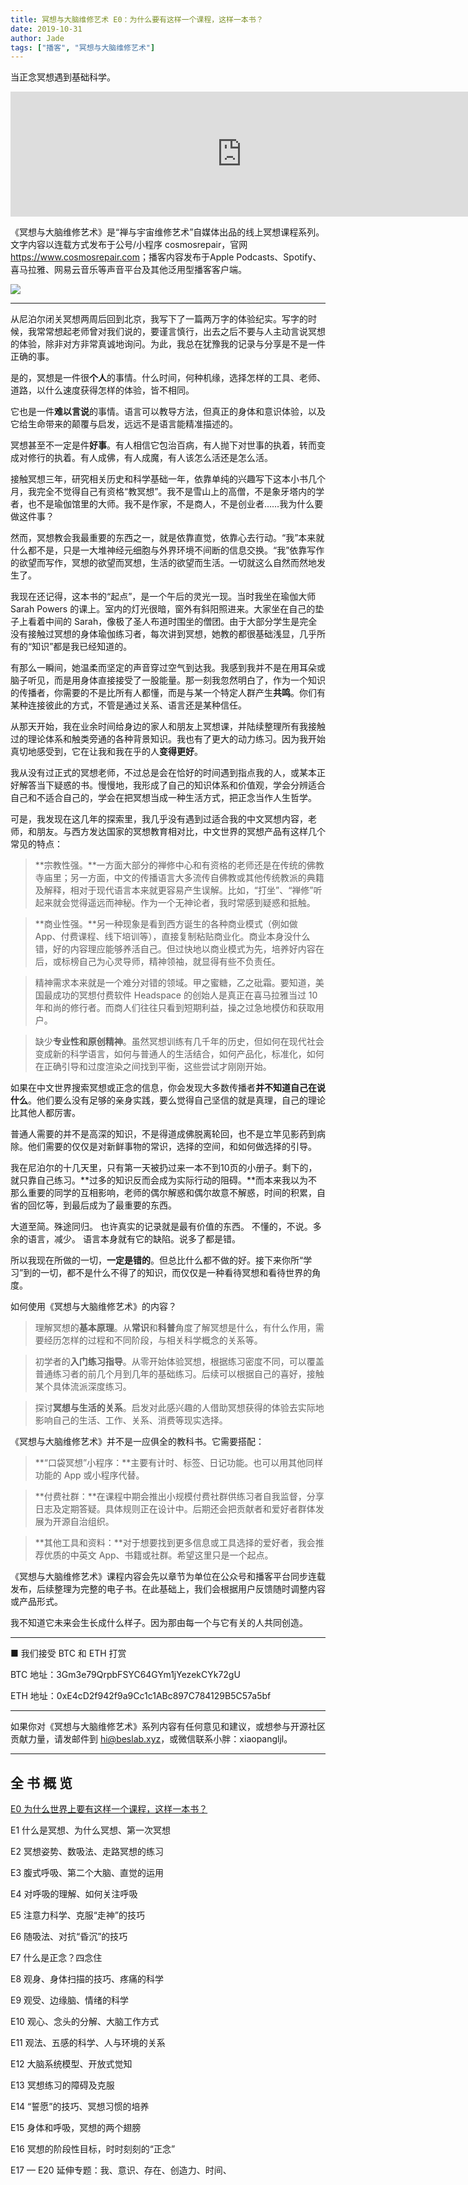 ```yaml
---
title: 冥想与大脑维修艺术 E0：为什么要有这样一个课程，这样一本书？
date: 2019-10-31
author: Jade
tags: ["播客", "冥想与大脑维修艺术"]
---
```


当正念冥想遇到基础科学。

<!--more-->

<iframe src="https://fireside.fm/player/v2/_A1PHktO+ZhAAIsi3?theme=light" width="740" height="200" frameborder="0" scrolling="no"></iframe>

《冥想与大脑维修艺术》是“禅与宇宙维修艺术”自媒体出品的线上冥想课程系列。文字内容以连载方式发布于公号/小程序 cosmosrepair，官网 <https://www.cosmosrepair.com>；播客内容发布于Apple Podcasts、Spotify、喜马拉雅、网易云音乐等声音平台及其他泛用型播客客户端。

![](https://tva1.sinaimg.cn/large/006y8mN6ly1g8h6s92wczj312w0gkh3o.jpg)

- - - - - 

从尼泊尔闭关冥想两周后回到北京，我写下了一篇两万字的体验纪实。写字的时候，我常常想起老师曾对我们说的，要谨言慎行，出去之后不要与人主动言说冥想的体验，除非对方非常真诚地询问。为此，我总在犹豫我的记录与分享是不是一件正确的事。

是的，冥想是一件很**个人**的事情。什么时间，何种机缘，选择怎样的工具、老师、道路，以什么速度获得怎样的体验，皆不相同。

它也是一件**难以言说**的事情。语言可以教导方法，但真正的身体和意识体验，以及它给生命带来的颠覆与启发，远远不是语言能精准描述的。

冥想甚至不一定是件**好事**。有人相信它包治百病，有人抛下对世事的执着，转而变成对修行的执着。有人成佛，有人成魔，有人该怎么活还是怎么活。

接触冥想三年，研究相关历史和科学基础一年，依靠单纯的兴趣写下这本小书几个月，我完全不觉得自己有资格“教冥想”。我不是雪山上的高僧，不是象牙塔内的学者，也不是瑜伽馆里的大师。我不是作家，不是商人，不是创业者……我为什么要做这件事？

然而，冥想教会我最重要的东西之一，就是依靠直觉，依靠心去行动。“我”本来就什么都不是，只是一大堆神经元细胞与外界环境不间断的信息交换。“我”依靠写作的欲望而写作，冥想的欲望而冥想，生活的欲望而生活。一切就这么自然而然地发生了。

我现在还记得，这本书的“起点”，是一个午后的灵光一现。当时我坐在瑜伽大师 Sarah Powers 的课上。室内的灯光很暗，窗外有斜阳照进来。大家坐在自己的垫子上看着中间的 Sarah，像极了圣人布道时围坐的僧团。由于大部分学生是完全没有接触过冥想的身体瑜伽练习者，每次讲到冥想，她教的都很基础浅显，几乎所有的“知识”都是我已经知道的。

有那么一瞬间，她温柔而坚定的声音穿过空气到达我。我感到我并不是在用耳朵或脑子听见，而是用身体直接接受了一股能量。那一刻我忽然明白了，作为一个知识的传播者，你需要的不是比所有人都懂，而是与某一个特定人群产生**共鸣**。你们有某种连接彼此的方式，不管是通过关系、语言还是某种信任。

从那天开始，我在业余时间给身边的家人和朋友上冥想课，并陆续整理所有我接触过的理论体系和触类旁通的各种背景知识。我也有了更大的动力练习。因为我开始真切地感受到，它在让我和我在乎的人**变得更好**。

我从没有过正式的冥想老师，不过总是会在恰好的时间遇到指点我的人，或某本正好解答当下疑惑的书。慢慢地，我形成了自己的知识体系和价值观，学会分辨适合自己和不适合自己的，学会在把冥想当成一种生活方式，把正念当作人生哲学。

可是，我发现在这几年的探索里，我几乎没有遇到过适合我的中文冥想内容，老师，和朋友。与西方发达国家的冥想教育相对比，中文世界的冥想产品有这样几个常见的特点：
> **宗教性强。**一方面大部分的禅修中心和有资格的老师还是在传统的佛教寺庙里；另一方面，中文的传播语言大多流传自佛教或其他传统教派的典籍及解释，相对于现代语言本来就更容易产生误解。比如，“打坐”、“禅修”听起来就会觉得遥远而神秘。作为一个无神论者，我时常感到疑惑和抵触。

> **商业性强。**另一种现象是看到西方诞生的各种商业模式（例如做 App、付费课程、线下培训等），直接复制粘贴商业化。商业本身没什么错，好的内容理应能够养活自己。但过快地以商业模式为先，培养好内容在后，或标榜自己为心灵导师，精神领袖，就显得有些不负责任。

> 精神需求本来就是一个难分对错的领域。甲之蜜糖，乙之砒霜。要知道，美国最成功的冥想付费软件 Headspace 的创始人是真正在喜马拉雅当过 10 年和尚的修行者。而商人们往往只看到短期利益，操之过急地模仿和获取用户。

> 缺少**专业性和原创精神**。虽然冥想训练有几千年的历史，但如何在现代社会变成新的科学语言，如何与普通人的生活结合，如何产品化，标准化，如何在正确引导和过度渲染之间找到平衡，这些尝试才刚刚开始。

如果在中文世界搜索冥想或正念的信息，你会发现大多数传播者**并不知道自己在说什么**。他们要么没有足够的亲身实践，要么觉得自己坚信的就是真理，自己的理论比其他人都厉害。

普通人需要的并不是高深的知识，不是得道成佛脱离轮回，也不是立竿见影药到病除。他们需要的仅仅是对新鲜事物的常识，选择的空间，和如何做选择的引导。

我在尼泊尔的十几天里，只有第一天被扔过来一本不到10页的小册子。剩下的，就只靠自己练习。**过多的知识反而会成为实际行动的阻碍。**而本来我以为不那么重要的同学的互相影响，老师的偶尔解惑和偶尔故意不解惑，时间的积累，自省的回忆等，到最后成为了最重要的东西。

大道至简。殊途同归。
也许真实的记录就是最有价值的东西。
不懂的，不说。多余的语言，减少。
语言本身就有它的缺陷。说多了都是错。

所以我现在所做的一切，**一定是错的**。但总比什么都不做的好。接下来你所“学习”到的一切，都不是什么不得了的知识，而仅仅是一种看待冥想和看待世界的角度。

如何使用《冥想与大脑维修艺术》的内容？

> 理解冥想的**基本原理**。从**常识**和**科普**角度了解冥想是什么，有什么作用，需要经历怎样的过程和不同阶段，与相关科学概念的关系等。

> 初学者的**入门练习指导**。从零开始体验冥想，根据练习密度不同，可以覆盖普通练习者的前几个月到几年的基础练习。后续可以根据自己的喜好，接触某个具体流派深度练习。

> 探讨**冥想与生活的关系**。启发对此感兴趣的人借助冥想获得的体验去实际地影响自己的生活、工作、关系、消费等现实选择。

《冥想与大脑维修艺术》并不是一应俱全的教科书。它需要搭配：

> **“口袋冥想”小程序：**主要有计时、标签、日记功能。也可以用其他同样功能的 App 或小程序代替。

> **付费社群：**在课程中期会推出小规模付费社群供练习者自我监督，分享日志及定期答疑。具体规则正在设计中。后期还会把贡献者和爱好者群体发展为开源自治组织。

> **其他工具和资料：**对于想要找到更多信息或工具选择的爱好者，我会推荐优质的中英文 App、书籍或社群。希望这里只是一个起点。

《冥想与大脑维修艺术》课程内容会先以章节为单位在公众号和播客平台同步连载发布，后续整理为完整的电子书。在此基础上，我们会根据用户反馈随时调整内容或产品形式。

我不知道它未来会生长成什么样子。因为那由每一个与它有关的人共同创造。

- - - - - 

■ 我们接受 BTC 和 ETH 打赏

BTC 地址：3Gm3e79QrpbFSYC64GYm1jYezekCYk72gU

ETH 地址：0xE4cD2f942f9a9Cc1c1ABc897C784129B5C57a5bf

- - - - - 

如果你对《冥想与大脑维修艺术》系列内容有任何意见和建议，或想参与开源社区贡献力量，请发邮件到 hi@beslab.xyz，或微信联系小胖：xiaopangljl。

- - - - - 

## 全 书 概 览

[E0  为什么世界上要有这样一个课程，这样一本书？](https://mp.weixin.qq.com/s?__biz=MzA5Nzk4MDMxMg==&mid=2247484680&idx=1&sn=2a5b8f1e1f1c1e6820adf5cc95d997fe&chksm=9099dfffa7ee56e9408aa248731e3e3e502c984ca1e577decc28d66d458f2e93a600dc6d6b40&token=918489492&lang=zh_CN#rd)

E1  什么是冥想、为什么冥想、第一次冥想

E2  冥想姿势、数吸法、走路冥想的练习

E3  腹式呼吸、第二个大脑、直觉的运用

E4  对呼吸的理解、如何关注呼吸

E5  注意力科学、克服“走神”的技巧

E6  随吸法、对抗“昏沉”的技巧

E7  什么是正念？四念住

E8  观身、身体扫描的技巧、疼痛的科学

E9  观受、边缘脑、情绪的科学

E10  观心、念头的分解、大脑工作方式

E11  观法、五感的科学、人与环境的关系

E12  大脑系统模型、开放式觉知

E13  冥想练习的障碍及克服

E14  “誓愿”的技巧、冥想习惯的培养

E15  身体和呼吸，冥想的两个翅膀

E16  冥想的阶段性目标，时时刻刻的“正念”

E17 — E20  延伸专题：我、意识、存在、创造力、时间、